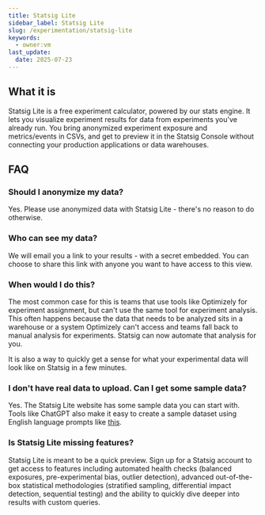 ```yaml
---
title: Statsig Lite
sidebar_label: Statsig Lite
slug: /experimentation/statsig-lite
keywords:
  - owner:vm
last_update:
  date: 2025-07-23
---
```


## What it is
Statsig Lite is a free experiment calculator, powered by our stats engine. It lets you visualize experiment results for data from experiments you've already run. You bring anonymized experiment exposure and metrics/events in CSVs, and get to preview it in the Statsig Console without connecting your production applications or data warehouses.

## FAQ

### Should I anonymize my data?
Yes. Please use anonymized data with Statsig Lite - there's no reason to do otherwise.

### Who can see my data?
We will email you a link to your results - with a secret embedded. You can choose to share this link with anyone you want to have access to this view. 

### When would I do this?
The most common case for this is teams that use tools like Optimizely for experiment assignment, but can't use the same tool for experiment analysis. This often happens because the data that needs to be analyzed sits in a warehouse or a system Optimizely can't access and teams fall back to manual analysis for experiments. Statsig can now automate that analysis for you. 

It is also a way to quickly get a sense for what your experimental data will look like on Statsig in a few minutes. 

### I don't have real data to upload. Can I get some sample data?
Yes. The Statsig Lite website has some sample data you can start with. Tools like ChatGPT also make it easy to create a sample dataset using English language prompts like [this](https://chatgpt.com/share/67bf3105-b984-800c-99b4-02935deb5f5b). 

### Is Statsig Lite missing features? 
Statsig Lite is meant to be a quick preview. Sign up for a Statsig account to get access to features including automated health checks (balanced exposures, pre-experimental bias, outlier detection), advanced out-of-the-box statistical methodologies (stratified sampling, differential impact detection, sequential testing) and the ability to quickly dive deeper into results with custom queries.
